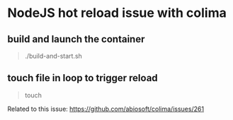 # NodeJS hot reload issue with colima

## build and launch the container
> ./build-and-start.sh

## touch file in loop to trigger reload
> touch


Related to this issue:
https://github.com/abiosoft/colima/issues/261
